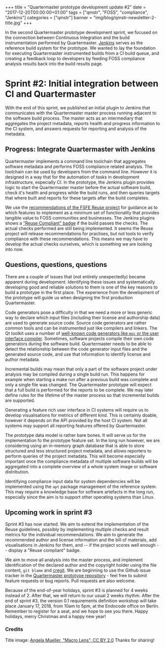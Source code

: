 +++
title = "Quartermaster prototype development update #2"
date = "2017-12-20T00:00:00+01:00"
tags = ["qmstr", "FOSS", "compliance", "Jenkins"]
categories = ["qmstr"]
banner = "img/blog/qmstr-newsletter-2-title.jpg"
+++

In the second Quartermaster prototype development sprint, we focused
on the connection between Continuous Integration and the build
instrumentation performed by
Quartermaster. [Jenkins](https://jenkins-ci.org/) serves as the
reference build system for the prototype. We wanted to lay the
foundation for executing Quartermaster instrumented builds from a CI
build queue, and creating a feedback loop to developers by feeding
FOSS compliance analysis results back into the build results page.

# Sprint #2: Initial integration between CI and Quartermaster

With the end of this sprint, we published an initial plugin to Jenkins
that communicates with the Quartermaster master process running
adjacent to the software build process. The master acts as an
intermediary that aggregates the project metadata, reports health and
progress information to the CI system, and answers requests for
reporting and analysis of the metadata.

## Progress: Integrate Quartermaster with Jenkins

Quartermaster implements a command line toolchain that aggregates
software metadata and performs FOSS compliance related analysis. The
toolchain can be used by developers from the command line. However it
is designed in a way that for the automation of tasks in development
infrastructure, especially CI. In the prototype, the Jenkins plugin
provides logic to start the Quartermaster master before the actual
software build, check it's health and progress while the build runs,
and then queries targets that where built and reports for these
targets after the build completes.

We use
the
[recommendations of the FSFE Reuse project](https://reuse.software/practices/2.0/) for
guidance as to which features to implement as a minimum set of
functionality that provides tangible value to FOSS communities and
businesses. The Jenkins plugins shows
a ["Reuse Compliant" badge](https://reuse.software/materials/) if the
build passes the checks. The actual checks performed are still being
implemented. It seems the Reuse project will release recommendations
for practises, but not tools to verify compliance with these
recommendations. This means we may have to develop the actual checks
ourselves, which is something we are looking into now.

## Questions, questions, questions

There are a couple of issues that (not entirely unexpectedly) became
apparent during development. Identifying these issues and
systematically developing good and reliable solutions to them is one
of the key reasons to build a prototype in the first place. The
experience from the development of the prototype will guide us when
designing the first production Quartermaster.

Code generators pose a difficulty in that we need a more or less
generic way to declare which input files (including their license and
authorship data) are used to generate source code. Source code
generators are rather common tools and can be instrumented just like
compilers and linkers. The Qt toolkit uses a number
of
[well-known code generators like `moc` or the user interface compiler](http://doc.qt.io/qt-5/why-moc.html). Sometimes,
software projects compile their own code generators during the
software build. Quartermaster needs to be able to detect the
relationship between the code generator input files and the generated
source code, and use that information to identify license and author
metadata.

Incremental builds may mean that only a part of the software project
under analysis may be compiled  during a single build run. This
happens for example when starting a make run after a previous build
was complete and only a single file was changed. The Quartermaster
prototype will expect that a full build is performed for the reports
to be complete. We may later define rules for the lifetime of the
master process so that incremental builds are supported.

Generating a feature rich user interface in CI systems will require
us to develop visualisations for metrics of different kind. This is
certainly doable, however it depends on the API provided by the host
CI system. Not all systems may support all reporting features offered
by Quartermaster.

The prototype data model is rather bare bones. It will serve us for
the implementation fo the prototype feature set. In the long run
however, we are considering using an in-memory graph database that
is able to store structured and less structured project metadata, and
allows reporters to perform queries of the project metadata. This will
become especially important once the compliance metadata of multiple
software builds will be aggregated into a complete overview of a whole
system image or software distribution.

Identifying compliance input data for system dependencies will be
implemented using the `apt` package management  of the reference
system. This may require a knowledge base for software artefacts in
the long run, especially since the aim is to support other operating
systems than Linux.

## Upcoming work in sprint #3

Sprint #3 has now started. We aim to extend the implementation of the
Reuse guidelines, possibly by implementing multiple checks and result
metrics for the individual recommendations. We aim to generate the
recommended author and license information and the bill of materials,
add visualisations in Jenkins for them, and -- if the project scores
well enough -- display a "Reuse compliant" badge.

We aim to move all analysis into the master process, and implement
identification of the declared author and the copyright holder using
the file content, `git blame`
and [cregit](https://github.com/cregit/cregit). We are beginning to
use the Github issue tracker in
the [Quartermaster prototype repository](https://github.com/QMSTR) -
feel free to submit feature requests or bug reports. Pull requests are
also welcome.

Because of the end-of-year holidays, sprint #3 is planned for 4 weeks
instead of 2. After that, we will return to our usual 2 weeks
rhythm. After the end of sprint #3, the version 0.1 requirements
definition workshop will take place January 17, 2018, from 10am to
5pm, at the Endocode office on Berlin. Remember to register for a
seat, and we hope to see you there. Happy holidays, merry Christmas
and a happy new year!

### Credits
Title image: [Angela Mueller, "Macro Lens", CC BY 2.0](https://www.flickr.com/photos/22103696@N07/4591184598) Thanks for sharing!
